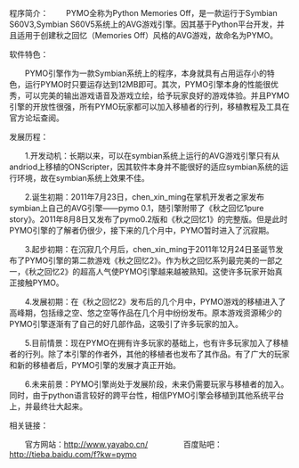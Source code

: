 程序简介：
<h/>
　　PYMO全称为Python Memories Off，是一款运行于Symbian S60V3,Symbian S60V5系统上的AVG游戏引擎。因其基于Python平台开发，并且适用于创建秋之回忆（Memories Off）风格的AVG游戏，故命名为PYMO。

软件特色：

　　PYMO引擎作为一款Symbian系统上的程序，本身就具有占用运存小的特色，运行PYMO时只要运存达到12MB即可。其次，PYMO引擎本身的性能很优秀，可以完美的输出游戏语音及游戏立绘，给予玩家良好的游戏体验。并且PYMO引擎的开放性很强，所有PYMO玩家都可以加入移植者的行列，移植教程及工具在官方论坛查阅。

发展历程：

　　1.开发动机：长期以来，可以在symbian系统上运行的AVG游戏引擎只有从andriod上移植的ONScripter，因其软件本身并不能很好的适应symbian系统的运行环境，故在symbian系统上效果不佳。

　　2.诞生初期：2011年7月23日，chen_xin_ming在掌机开发者之家发布symbian上自己的AVG引擎——pymo 0.1，随引擎附带了《秋之回忆1pure story》。2011年8月8日又发布了pymo0.2版和《秋之回忆1》的完整版。但是此时PYMO引擎的了解者仍很少，接下来的几个月中，PYMO暂时进入了沉寂期。

　　3.起步初期：在沉寂几个月后，chen_xin_ming于2011年12月24日圣诞节发布了PYMO引擎的第二款游戏《秋之回忆2》。作为秋之回忆系列最完美的一部之一，《秋之回忆2》的超高人气使PYMO引擎越来越被熟知。这使许多玩家开始真正接触PYMO。

　　4.发展初期：在《秋之回忆2》发布后的几个月中，PYMO游戏的移植进入了高峰期，包括缘之空、悠之空等作品在几个月中纷纷发布。原本游戏资源稀少的PYMO引擎逐渐有了自己的好几部作品，这吸引了许多玩家的加入。

　　5.目前情景：现在PYMO在拥有许多玩家的基础上，也有许多玩家加入了移植者的行列。除了本引擎的作者外，其他的移植者也发布了其作品。有了广大的玩家和新的移植者后，PYMO引擎的发展才真正开始。

　　6.未来前景：PYMO引擎尚处于发展阶段，未来仍需要玩家与移植者的加入。同时，由于python语言较好的跨平台性，相信PYMO引擎会移植到其他系统平台上，并最终壮大起来。


相关链接：

　　官方网站：http://www.yayabo.cn/
　　
　　百度贴吧：http://tieba.baidu.com/f?kw=pymo

